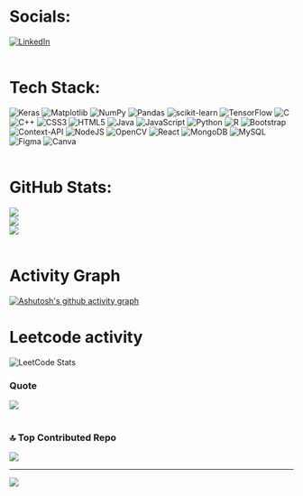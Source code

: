 #  Socials:
[![LinkedIn](https://img.shields.io/badge/LinkedIn-%230077B5.svg?logo=linkedin&logoColor=white)](https://linkedin.com/in/jayadhanush-ravichandran) 
<br/><br/>


#  Tech Stack:
![Keras](https://img.shields.io/badge/Keras-%23D00000.svg?style=plastic&logo=Keras&logoColor=white) ![Matplotlib](https://img.shields.io/badge/Matplotlib-%23ffffff.svg?style=plastic&logo=Matplotlib&logoColor=black) ![NumPy](https://img.shields.io/badge/numpy-%23013243.svg?style=plastic&logo=numpy&logoColor=white) ![Pandas](https://img.shields.io/badge/pandas-%23150458.svg?style=plastic&logo=pandas&logoColor=white) ![scikit-learn](https://img.shields.io/badge/scikit--learn-%23F7931E.svg?style=plastic&logo=scikit-learn&logoColor=white) ![TensorFlow](https://img.shields.io/badge/TensorFlow-%23FF6F00.svg?style=plastic&logo=TensorFlow&logoColor=white) ![C](https://img.shields.io/badge/c-%2300599C.svg?style=plastic&logo=c&logoColor=white) ![C++](https://img.shields.io/badge/c++-%2300599C.svg?style=plastic&logo=c%2B%2B&logoColor=white) ![CSS3](https://img.shields.io/badge/css3-%231572B6.svg?style=plastic&logo=css3&logoColor=white) ![HTML5](https://img.shields.io/badge/html5-%23E34F26.svg?style=plastic&logo=html5&logoColor=white) ![Java](https://img.shields.io/badge/java-%23ED8B00.svg?style=plastic&logo=openjdk&logoColor=white) ![JavaScript](https://img.shields.io/badge/javascript-%23323330.svg?style=plastic&logo=javascript&logoColor=%23F7DF1E) ![Python](https://img.shields.io/badge/python-3670A0?style=plastic&logo=python&logoColor=ffdd54) ![R](https://img.shields.io/badge/r-%23276DC3.svg?style=plastic&logo=r&logoColor=white) ![Bootstrap](https://img.shields.io/badge/bootstrap-%238511FA.svg?style=plastic&logo=bootstrap&logoColor=white) ![Context-API](https://img.shields.io/badge/Context--Api-000000?style=plastic&logo=react) ![NodeJS](https://img.shields.io/badge/node.js-6DA55F?style=plastic&logo=node.js&logoColor=white) ![OpenCV](https://img.shields.io/badge/opencv-%23white.svg?style=plastic&logo=opencv&logoColor=white) ![React](https://img.shields.io/badge/react-%2320232a.svg?style=plastic&logo=react&logoColor=%2361DAFB) ![MongoDB](https://img.shields.io/badge/MongoDB-%234ea94b.svg?style=plastic&logo=mongodb&logoColor=white) ![MySQL](https://img.shields.io/badge/mysql-4479A1.svg?style=plastic&logo=mysql&logoColor=white) ![Figma](https://img.shields.io/badge/figma-%23F24E1E.svg?style=plastic&logo=figma&logoColor=white) ![Canva](https://img.shields.io/badge/Canva-%2300C4CC.svg?style=plastic&logo=Canva&logoColor=white)
<br/>
<br/>
# GitHub Stats:
![](https://github-readme-stats.vercel.app/api?username=jayadhanush&theme=nightowl&hide_border=false&include_all_commits=false&count_private=false)<br/>
![](https://github-readme-streak-stats.herokuapp.com/?user=jayadhanush&theme=nightowl&hide_border=false)<br/>
![](https://github-readme-stats.vercel.app/api/top-langs/?username=jayadhanush&theme=nightowl&hide_border=false&include_all_commits=false&count_private=false&layout=compact)
<br/>
<br/>

# Activity Graph
[![Ashutosh's github activity graph](https://github-readme-activity-graph.vercel.app/graph?username=jayadhanush&theme=dracula)](https://github.com/ashutosh00710/github-readme-activity-graph)
<br/>

# Leetcode activity
![LeetCode Stats](https://leetcard.jacoblin.cool/jayadhanushravichandran?theme=dark&font=Baloo%202&ext=heatmap)

### Quote
![](https://quotes-github-readme.vercel.app/api?type=horizontal&theme=radical)
<br/><br/>

### 🔝 Top Contributed Repo
![](https://github-contributor-stats.vercel.app/api?username=jayadhanush&limit=5&theme=dark&combine_all_yearly_contributions=true)

---
[![](https://visitcount.itsvg.in/api?id=jayadhanush&icon=0&color=0)](https://visitcount.itsvg.in)

<!-- Proudly created with GPRM ( https://gprm.itsvg.in ) -->
